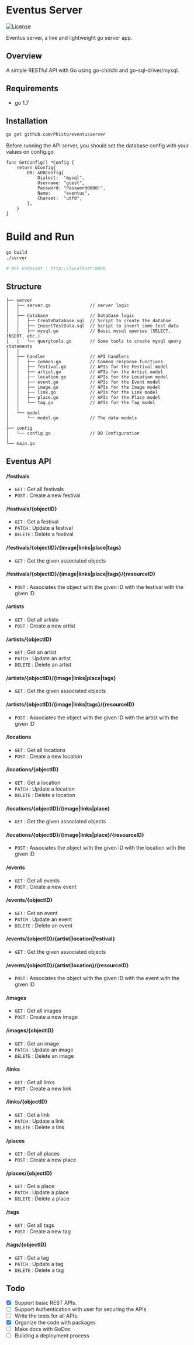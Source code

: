 # Eventus Server

[![License](https://img.shields.io/github/license/phisto/eventusserver.svg)](https://github.com/Phisto/eventusserver)

Eventus server, a live and lightweight go server app.

## Overview

A simple RESTful API with Go using go-chi/chi and go-sql-driver/mysql.

## Requirements

-  go 1.7

## Installation

```bash
go get github.com/Phisto/eventusserver
```

Before running the API server, you should set the database config with your values on config.go

```
func GetConfig() *Config {
	return &Config{
		DB: &DBConfig{
			Dialect:  "mysql",
			Username: "guest",
			Password: "Password0000!",
			Name:     "eventus",
			Charset:  "utf8",
		},
	}
}
```

# Build and Run
```bash
go build
./server

# API Endpoint : http://localhost:8080
```

## Structure
```
├── server
│   ├── server.go               // server logic
│   │     
│   ├── database                // Database logic
│   │   ├── CreateDatabase.sql  // Script to create the databse
│   │   ├── InsertTestData.sql  // Script to insert some test data
│   │   ├── mysql.go            // Basic mysql queries (SELECT, INSERT, etc.)
│   │   └── querytools.go       // Some tools to create mysql query statements
│   │
│   ├── handler                 // API handlers
│   │   ├── common.go           // Common response functions
│   │   ├── festival.go         // APIs for the Festival model
│   │   ├── artist.go           // APIs for the Artist model
│   │   ├── location.go         // APIs for the Location model
│   │   ├── event.go            // APIs for the Event model
│   │   ├── image.go            // APIs for the Image model
│   │   ├── link.go             // APIs for the Link model
│   │   ├── place.go            // APIs for the Place model
│   │   └── tag.go              // APIs for the Tag model
│   │
│   └── model
│       └── model.go            // The data models
│
├── config
│   └── config.go               // DB Configuration
│
└── main.go               
```


## Eventus API

#### /festivals
* `GET`     : Get all festivals
* `POST`    : Create a new festival

#### /festivals/{objectID}
* `GET`     : Get a festival
* `PATCH`   : Update a festival
* `DELETE`  : Delete a festival

#### /festivals/{objectID}/{image|links|place|tags}
* `GET`     : Get the given associated objects

#### /festivals/{objectID}/{image|links|place|tags}/{resourceID}
* `POST`     : Associates the object with the given ID with the festival with the given ID

#### /artists
* `GET`     : Get all artists
* `POST`    : Create a new artist

#### /artists/{objectID}
* `GET`     : Get an artist
* `PATCH`   : Update an artist
* `DELETE`  : Delete an artist

#### /artists/{objectID}/{image|links|place|tags}
* `GET`     : Get the given associated objects

#### /artists/{objectID}/{image|links|tags}/{resourceID}
* `POST`     : Associates the object with the given ID with the artist with the given ID

#### /locations
* `GET`     : Get all locations
* `POST`    : Create a new location

#### /locations/{objectID}
* `GET`     : Get a location
* `PATCH`   : Update a location
* `DELETE`  : Delete a location

#### /locations/{objectID}/{image|links|place}
* `GET`     : Get the given associated objects

#### /locations/{objectID}/{image|links|place}/{resourceID}
* `POST`    : Associates the object with the given ID with the location with the given ID

#### /events
* `GET`     : Get all events
* `POST`    : Create a new event

#### /events/{objectID}
* `GET`     : Get an event
* `PATCH`   : Update an event
* `DELETE`  : Delete an event

#### /events/{objectID}/{artist|location|festival}
* `GET`     : Get the given associated objects

#### /events/{objectID}/{artist|location}/{resourceID}
* `POST`    : Associates the object with the given ID with the event with the given ID

#### /images
* `GET`     : Get all images
* `POST`    : Create a new image

#### /images/{objectID}
* `GET`     : Get an image
* `PATCH`   : Update an image
* `DELETE`  : Delete an image

#### /links
* `GET`     : Get all links
* `POST`    : Create a new link

#### /links/{objectID}
* `GET`     : Get a link
* `PATCH`   : Update a link
* `DELETE`  : Delete a link

#### /places
* `GET`     : Get all places
* `POST`    : Create a new place

#### /places/{objectID}
* `GET`     : Get a place
* `PATCH`   : Update a place
* `DELETE`  : Delete a place

#### /tags
* `GET`     : Get all tags
* `POST`    : Create a new tag

#### /tags/{objectID}
* `GET`     : Get a tag
* `PATCH`   : Update a tag
* `DELETE`  : Delete a tag

## Todo

- [x] Support basic REST APIs.
- [ ] Support Authentication with user for securing the APIs.
- [ ] Write the tests for all APIs.
- [x] Organize the code with packages
- [ ] Make docs with GoDoc
- [ ] Building a deployment process 
